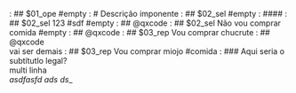 [](../base/001/Readme.md) : ## $01_ope #empty                        : # Descrição imponente
[](../base/005/Readme.md) : ## $02_sel #empty                        : ####
[](../base/002/Readme.md) : ## $02_sel 123 #sdf #empty               : ## @qxcode
[](../base/000/Readme.md) : ## $02_sel Não vou comprar comida #empty : ## @qxcode
[](../base/000/01.md)     : ## $03_rep Vou comprar chucrute          : ## @qxcode <br> vai ser demais
[](../base/003/Readme.md) : ## $03_rep Vou comprar miojo #comida     : ### Aqui seria o subtítutlo legal? <br> multi linha <br> _asdfasfd ads ds__

